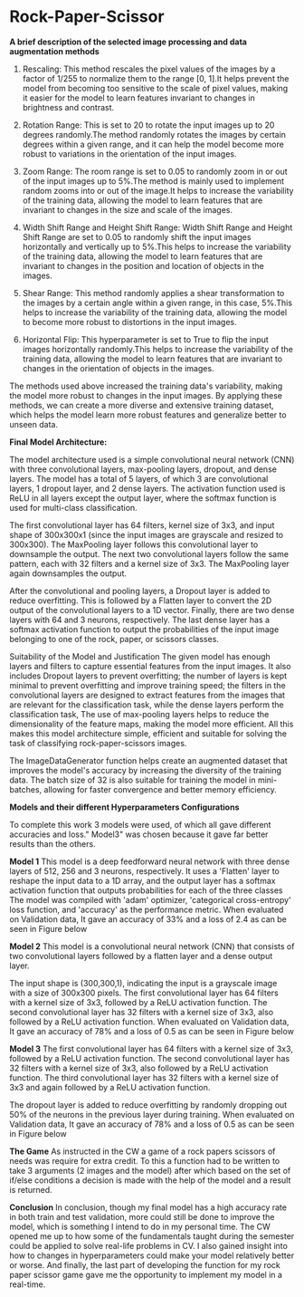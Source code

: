 # Rock-Paper-Scissor







**A brief description of the selected image processing and data augmentation methods**

1. Rescaling: This method rescales the pixel values of the images by a factor of 1/255 to normalize them to the range [0, 1].It helps prevent the model from becoming too sensitive to the scale of pixel values, making it easier for the model to learn features invariant to changes in brightness and contrast.

2. Rotation Range: This is set to 20 to rotate the input images up to 20 degrees randomly.The method randomly rotates the images by certain degrees within a given range, and it can help the model become more robust to variations in the orientation of the input images.

3. Zoom Range: The room range is set to 0.05 to randomly zoom in or out of the input images up to 5%.The method is mainly used to implement random zooms into or out of the image.It helps to increase the variability of the training data, allowing the model to learn features that are invariant to changes in the size and scale of the images.

4. Width Shift Range and Height Shift Range: Width Shift Range and Height Shift Range are set to 0.05 to randomly shift the input images horizontally and vertically up to 5%.This helps to increase the variability of the training data, allowing the model to learn features that are invariant to changes in the position and location of objects in the images.

5. Shear Range: This method randomly applies a shear transformation to the images by a certain angle within a given range, in this case, 5%.This helps to increase the variability of the training data, allowing the model to become more robust to distortions in the input images.

6. Horizontal Flip: This hyperparameter is set to True to flip the input images horizontally randomly.This helps to increase the variability of the training data, allowing the model to learn features that are invariant to changes in the orientation of objects in the images.


The methods used above increased the training data's variability, making the model more robust to changes in the input images. By applying these methods, we can create a more diverse and extensive training dataset, which helps the model learn more robust features and generalize better to unseen data.


**Final Model Architecture:**

The model architecture used is a simple convolutional neural network (CNN) with three convolutional layers, max-pooling layers, dropout, and dense layers. The model has a total of 5 layers, of which 3 are convolutional layers, 1 dropout layer, and 2 dense layers. The activation function used is ReLU in all layers except the output layer, where the softmax function is used for multi-class classification. 

The first convolutional layer has 64 filters, kernel size of 3x3, and input shape of 300x300x1 (since the input images are grayscale and resized to 300x300). The MaxPooling layer follows this convolutional layer to downsample the output. The next two convolutional layers follow the same pattern, each with 32 filters and a kernel size of 3x3. The MaxPooling layer again downsamples the output.

After the convolutional and pooling layers, a Dropout layer is added to reduce overfitting. This is followed by a Flatten layer to convert the 2D output of the convolutional layers to a 1D vector. Finally, there are two dense layers with 64 and 3 neurons, respectively. The last dense layer has a softmax activation function to output the probabilities of the input image belonging to one of the rock, paper, or scissors classes.

Suitability of the Model and Justification
The given model has enough layers and filters to capture essential features from the input images. It also includes Dropout layers to prevent overfitting; the number of layers is kept minimal to prevent overfitting and improve training speed; the filters in the convolutional layers are designed to extract features from the images that are relevant for the classification task, while the dense layers perform the classification task, The use of max-pooling layers helps to reduce the dimensionality of the feature maps, making the model more efficient.
All this makes this model architecture simple, efficient and suitable for solving the task of classifying rock-paper-scissors images.

The ImageDataGenerator function helps create an augmented dataset that improves the model's accuracy by increasing the diversity of the training data. The batch size of 32 is also suitable for training the model in mini-batches, allowing for faster convergence and better memory efficiency.



**Models and their different Hyperparameters Configurations** 

To complete this work 3 models were used, of which all gave different accuracies and loss." Model3" was chosen because it gave far better results than the others.  
 
**Model 1**
This model is a deep feedforward neural network with three dense layers of 512, 256 and 3 neurons, respectively. It uses a 'Flatten' layer to reshape the input data to a 1D array, and the output layer has a softmax activation function that outputs probabilities for each of the three classes
The model was compiled with 'adam' optimizer, 'categorical cross-entropy' loss function, and 'accuracy' as the performance metric.
When evaluated on Validation data, It gave an accuracy of 33% and a loss of 2.4  as can be seen in Figure below 
 
**Model 2**
This model is a convolutional neural network (CNN) that consists of two convolutional layers followed by a flatten layer and a dense output layer.

The input shape is (300,300,1), indicating the input is a grayscale image with a size of 300x300 pixels. The first convolutional layer has 64 filters with a kernel size of 3x3, followed by a ReLU activation function. The second convolutional layer has 32 filters with a kernel size of 3x3, also followed by a ReLU activation function.
When evaluated on Validation data, It gave an accuracy of 78% and a loss of 0.5  as can be seen in Figure below 

**Model 3**
The first convolutional layer has 64 filters with a kernel size of 3x3, followed by a ReLU activation function. The second convolutional layer has 32 filters with a kernel size of 3x3, also followed by a ReLU activation function. The third convolutional layer has 32 filters with a kernel size of 3x3 and again followed by a ReLU activation function.

The dropout layer is added to reduce overfitting by randomly dropping out 50% of the neurons in the previous layer during training.
When evaluated on Validation data, It gave an accuracy of 78% and a loss of 0.5  as can be seen in Figure below 

**The Game**
As instructed in the CW a game of a rock papers scissors of needs was require for extra credit.
To this a function  had to be written to take 3 arguments (2 images and the model) after which based on the set of if/else conditions a decision is made with the help of the model and a result is returned.

**Conclusion**
In conclusion, though my final model has a high accuracy rate in both train and test validation, more could still be done to improve the model, which is something I intend to do in my personal time. The CW opened me up to how some of the fundamentals taught during the semester could be applied to solve real-life problems in CV.
I also gained insight into how to changes in hyperparameters could make your model relatively better or worse.
And finally, the last part of developing the function for my rock paper scissor game gave me the opportunity to implement my model in a real-time. 
